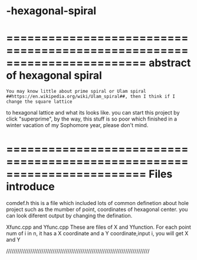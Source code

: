# -hexagonal-spiral

========================================================================
    abstract of hexagonal spiral
========================================================================
	You may know little about prime spiral or Ulam spiral ##https://en.wikipedia.org/wiki/Ulam_spiral##, then I think if I change the square lattice
to hexagonal lattice and what its looks like.
	you can start this project by click "superprime", by the way, this stuff is so poor which finished in a winter vacation of my Sophomore year, please don't mind.




========================================================================
   Files introduce
========================================================================

comdef.h
	this is a file which included lots of common definetion about hole project such as the mumber of point, coordinates of hexagonal
center. you can look diferent output by changing the defination.

Xfunc.cpp and Yfunc.cpp
	These are  files of X and Yfunction. For each point num of i in n, it has a X coordinate and a Y coordinate,input i, you will get X and Y


/////////////////////////////////////////////////////////////////////////////
